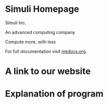 # Simuli Homepage

Simuli Inc.

An advanced computing company

Compute more, with less

For full documentation visit [mkdocs.org](https://www.mkdocs.org).

# A link to our website
<!-- [https://www.simuli.ai/]  -->

# Explanation of program
